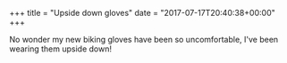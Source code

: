 +++
title = "Upside down gloves"
date = "2017-07-17T20:40:38+00:00"
+++

No wonder my new biking gloves have been so uncomfortable, I've been wearing them upside down!
			